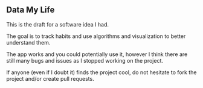 ## Data My Life

This is the draft for a software idea I had. 

The goal is to track habits and use algorithms and visualization to better understand them.

The app works and you could potentially use it, however I think there are still many bugs and issues as I stopped working on the project.

If anyone (even if I doubt it) finds the project cool, do not hesitate to fork the project and/or create pull requests.
